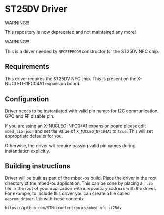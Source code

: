 # ST25DV Driver
WARNING!!!

This repository is now deprecated and not maintained any more!

WARNING!!!

This is a driver needed by `NFCEEPROOM` constructor for the ST25DV NFC chip.

## Requirements

This driver requires the ST25DV NFC chip. This is present on the X-NUCLEO-NFC04A1 expansion board.

## Configuration

Driver needs to be instantiated with valid pin names for I2C communication, GPO and RF disable pin.

If you are using an X-NUCLEO-NFC04A1 expansion board please edit `mbed_lib.json` and set the value of `X_NUCLEO_NFC04A1` to `true`. This will set appropriate defaults for you.

Otherwise, the driver will require passing valid pin names during instantiation explicitly.

## Building instructions

Driver will be built as part of the mbed-os build. Place the driver in the root directory of the mbed-os application. This can be done by placing a `.lib` file in the root of your application with a repository address with the driver. For example, to include this driver you can create a file called `eeprom_driver.lib` with these contents:

```
https://github.com/STMicroelectronics/mbed-nfc-st25dv
```
